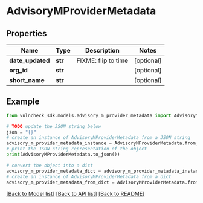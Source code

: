 # AdvisoryMProviderMetadata


## Properties

Name | Type | Description | Notes
------------ | ------------- | ------------- | -------------
**date_updated** | **str** | FIXME: flip to time | [optional] 
**org_id** | **str** |  | [optional] 
**short_name** | **str** |  | [optional] 

## Example

```python
from vulncheck_sdk.models.advisory_m_provider_metadata import AdvisoryMProviderMetadata

# TODO update the JSON string below
json = "{}"
# create an instance of AdvisoryMProviderMetadata from a JSON string
advisory_m_provider_metadata_instance = AdvisoryMProviderMetadata.from_json(json)
# print the JSON string representation of the object
print(AdvisoryMProviderMetadata.to_json())

# convert the object into a dict
advisory_m_provider_metadata_dict = advisory_m_provider_metadata_instance.to_dict()
# create an instance of AdvisoryMProviderMetadata from a dict
advisory_m_provider_metadata_from_dict = AdvisoryMProviderMetadata.from_dict(advisory_m_provider_metadata_dict)
```
[[Back to Model list]](../README.md#documentation-for-models) [[Back to API list]](../README.md#documentation-for-api-endpoints) [[Back to README]](../README.md)


